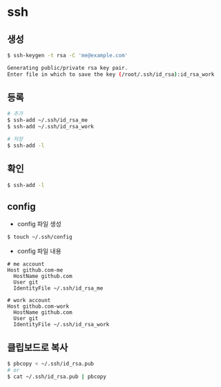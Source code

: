# ssh

## 생성
```bash
$ ssh-keygen -t rsa -C 'me@example.com'

Generating public/private rsa key pair.
Enter file in which to save the key (/root/.ssh/id_rsa):id_rsa_work
```

## 등록
```bash
# 추가
$ ssh-add ~/.ssh/id_rsa_me
$ ssh-add ~/.ssh/id_rsa_work

# 저장
$ ssh-add -l
```

## 확인
```bash
$ ssh-add -l
```

## config
- config 파일 생성
```bash
$ touch ~/.ssh/config
```

- config 파일 내용
```
# me account
Host github.com-me
  HostName github.com
  User git
  IdentityFile ~/.ssh/id_rsa_me

# work account
Host github.com-work
  HostName github.com
  User git
  IdentityFile ~/.ssh/id_rsa_work
```

## 클립보드로 복사
```bash
$ pbcopy < ~/.ssh/id_rsa.pub
# or
$ cat ~/.ssh/id_rsa.pub | pbcopy
```
